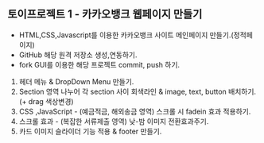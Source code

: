 ## 토이프로젝트 1 - 카카오뱅크 웹페이지 만들기
- HTML,CSS,Javascript를 이용한 카카오뱅크 사이트 메인페이지 만들기.(정적페이지)
- GitHub 해당 원격 저장소 생성,연동하기.
- fork GUI를 이용한 해당 프로젝트 commit, push 하기.

1) 헤더 메뉴 & DropDown Menu 만들기.
2) Section 영역 나누어 각 section 사이 회색라인 & image, text, button 배치하기.(+ drag 색상변경)
3) CSS ,JavaScript - (예금적금, 해외송금 영역) 스크롤 시 fadein 효과 적용하기.
4) 스크롤 효과 - (복잡한 서류제출 영역) 낮-밤 이미지 전환효과주기.
5) 카드 이미지 슬라이더 기능 적용 & footer 만들기.